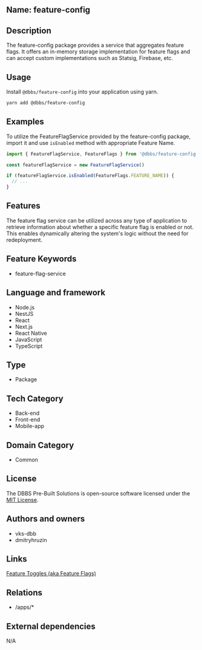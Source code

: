 ## Name: feature-config

## Description

The feature-config package provides a service that aggregates feature flags. It offers an in-memory storage implementation for feature flags and can accept custom implementations such as Statsig, Firebase, etc.

## Usage

Install `@dbbs/feature-config` into your application using yarn.

```bash
yarn add @dbbs/feature-config
```

## Examples

To utilize the FeatureFlagService provided by the feature-config package, import it and use `isEnabled` method with appropriate Feature Name.

```ts
import { FeatureFlagService, FeatureFlags } from '@dbbs/feature-config'

const featureFlagService = new FeatureFlagService()

if (featureFlagService.isEnabled(FeatureFlags.FEATURE_NAME)) {
  // ...
}
```

## Features

The feature flag service can be utilized across any type of application to retrieve information about whether a specific feature flag is enabled or not. This enables dynamically altering the system's logic without the need for redeployment.

## Feature Keywords

- feature-flag-service

## Language and framework

- Node.js
- NestJS
- React
- Next.js
- React Native
- JavaScript
- TypeScript

## Type

- Package

## Tech Category

- Back-end
- Front-end
- Mobile-app

## Domain Category

- Common

## License

The DBBS Pre-Built Solutions is open-source software licensed under the [MIT License](LICENSE).

## Authors and owners

- vks-dbb
- dmitryhruzin

## Links

[Feature Toggles (aka Feature Flags)](https://martinfowler.com/articles/feature-toggles.html)

## Relations

- /apps/*

## External dependencies

N/A
